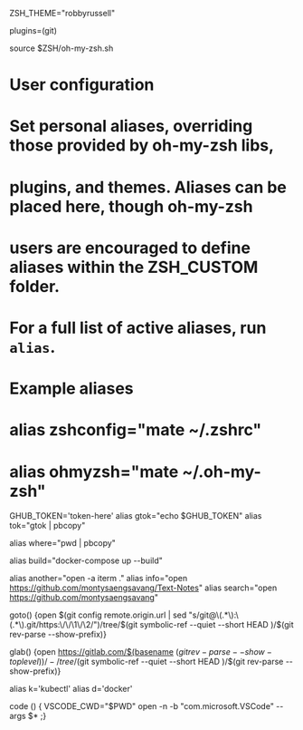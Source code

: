 ZSH_THEME="robbyrussell"

plugins=(git)

source $ZSH/oh-my-zsh.sh

# User configuration


# Set personal aliases, overriding those provided by oh-my-zsh libs,
# plugins, and themes. Aliases can be placed here, though oh-my-zsh
# users are encouraged to define aliases within the ZSH_CUSTOM folder.
# For a full list of active aliases, run `alias`.
#
# Example aliases
# alias zshconfig="mate ~/.zshrc"
# alias ohmyzsh="mate ~/.oh-my-zsh"

GHUB_TOKEN='token-here'
alias gtok="echo $GHUB_TOKEN"
alias tok="gtok | pbcopy"

alias where="pwd | pbcopy"

alias build="docker-compose up --build"

alias another="open -a iterm ."
alias info="open https://github.com/montysaengsavang/Text-Notes"
alias search="open https://github.com/montysaengsavang"

goto() {open $(git config remote.origin.url | sed "s/git@\(.*\):\(.*\).git/https:\/\/\1\/\2/")/tree/$(git symbolic-ref --quiet --short HEAD )/$(git rev-parse --show-prefix)}

glab() {open https://gitlab.com/$(basename $(git rev-parse --show-toplevel))/-/tree/$(git symbolic-ref --quiet --short HEAD )/$(git rev-parse --show-prefix)}

alias k='kubectl'
alias d='docker'

code () { VSCODE_CWD="$PWD" open -n -b "com.microsoft.VSCode" --args $* ;}
